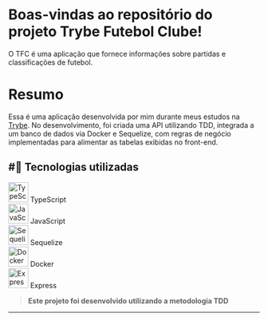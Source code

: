 # Boas-vindas ao repositório do projeto Trybe Futebol Clube!

O TFC é uma aplicação que fornece informações sobre partidas e classificações de futebol.

# Resumo

Essa é uma aplicação desenvolvida por mim durante meus estudos na [Trybe](https://www.betrybe.com).
No desenvolvimento, foi criada uma API utilizando TDD, integrada a um banco de dados via Docker e Sequelize, com regras de negócio implementadas para alimentar as tabelas exibidas no front-end.

#🚀 Tecnologias utilizadas
---
<img src="https://cdn.jsdelivr.net/gh/devicons/devicon/icons/typescript/typescript-original.svg" alt="TypeScript" width="40" height="40"/> TypeScript  
<img src="https://cdn.jsdelivr.net/gh/devicons/devicon/icons/javascript/javascript-original.svg" alt="JavaScript" width="40" height="40"/> JavaScript  
<img src="https://cdn.jsdelivr.net/gh/devicons/devicon/icons/sequelize/sequelize-original.svg" alt="Sequelize" width="40" height="40"/> Sequelize  
<img src="https://cdn.jsdelivr.net/gh/devicons/devicon/icons/docker/docker-original.svg" alt="Docker" width="40" height="40"/> Docker  
<img src="https://cdn.jsdelivr.net/gh/devicons/devicon/icons/express/express-original.svg" alt="Express" width="40" height="40"/> Express

> **Este projeto foi desenvolvido utilizando a metodologia TDD**
---
